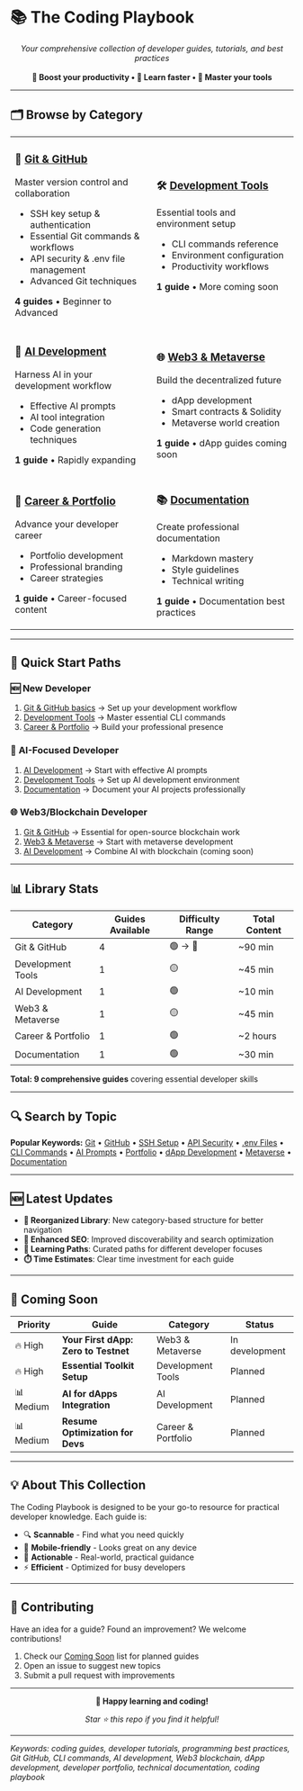 # 📚 The Coding Playbook

<div align="center">
  <i>Your comprehensive collection of developer guides, tutorials, and best practices</i>
  <br><br>
  <strong>🚀 Boost your productivity • 🎯 Learn faster • 🔧 Master your tools</strong>
</div>

---

## 🗂️ Browse by Category

<table>
<tr>
<td width="50%">

### 🐙 [Git & GitHub](git-github/)
Master version control and collaboration
- SSH key setup & authentication
- Essential Git commands & workflows
- API security & .env file management
- Advanced Git techniques

**4 guides** • Beginner to Advanced

</td>
<td width="50%">

### 🛠️ [Development Tools](development-tools/)
Essential tools and environment setup
- CLI commands reference
- Environment configuration
- Productivity workflows

**1 guide** • More coming soon

</td>
</tr>
<tr>
<td width="50%">

### 🤖 [AI Development](ai-development/)
Harness AI in your development workflow
- Effective AI prompts
- AI tool integration
- Code generation techniques

**1 guide** • Rapidly expanding

</td>
<td width="50%">

### 🌐 [Web3 & Metaverse](web3-metaverse/)
Build the decentralized future
- dApp development
- Smart contracts & Solidity
- Metaverse world creation

**1 guide** • dApp guides coming soon

</td>
</tr>
<tr>
<td width="50%">

### 💼 [Career & Portfolio](career-portfolio/)
Advance your developer career
- Portfolio development
- Professional branding
- Career strategies

**1 guide** • Career-focused content

</td>
<td width="50%">

### 📚 [Documentation](documentation/)
Create professional documentation
- Markdown mastery
- Style guidelines
- Technical writing

**1 guide** • Documentation best practices

</td>
</tr>
</table>

---

## 🎯 Quick Start Paths

### 🆕 **New Developer**
1. [Git & GitHub basics](git-github/) → Set up your development workflow
2. [Development Tools](development-tools/) → Master essential CLI commands  
3. [Career & Portfolio](career-portfolio/) → Build your professional presence

### 🤖 **AI-Focused Developer**
1. [AI Development](ai-development/) → Start with effective AI prompts
2. [Development Tools](development-tools/) → Set up AI development environment
3. [Documentation](documentation/) → Document your AI projects professionally

### 🌐 **Web3/Blockchain Developer**
1. [Git & GitHub](git-github/) → Essential for open-source blockchain work
2. [Web3 & Metaverse](web3-metaverse/) → Start with metaverse development
3. [AI Development](ai-development/) → Combine AI with blockchain (coming soon)

---

## 📊 Library Stats

| Category | Guides Available | Difficulty Range | Total Content |
|----------|------------------|------------------|---------------|
| Git & GitHub | 4 | 🟢 → 🔴 | ~90 min |
| Development Tools | 1 | 🟡 | ~45 min |
| AI Development | 1 | 🟢 | ~10 min |
| Web3 & Metaverse | 1 | 🟡 | ~45 min |
| Career & Portfolio | 1 | 🟢 | ~2 hours |
| Documentation | 1 | 🟢 | ~30 min |

**Total: 9 comprehensive guides** covering essential developer skills

---

## 🔍 Search by Topic

**Popular Keywords:** 
[Git](git-github/) • [GitHub](git-github/) • [SSH Setup](git-github/github_ssh_setup.md) • [API Security](git-github/env-secrets-guide.md) • [.env Files](git-github/env-secrets-guide.md) • [CLI Commands](development-tools/dev_cli_commands.md) • [AI Prompts](ai-development/handy-ai-prompts-guide.md) • [Portfolio](career-portfolio/developer-portfolio-guide.md) • [dApp Development](web3-metaverse/) • [Metaverse](web3-metaverse/hyperfy_fork_guide.md) • [Documentation](documentation/styles.md)

---

## 🆕 Latest Updates

- **🔄 Reorganized Library**: New category-based structure for better navigation
- **📱 Enhanced SEO**: Improved discoverability and search optimization
- **🎯 Learning Paths**: Curated paths for different developer focuses
- **⏱️ Time Estimates**: Clear time investment for each guide

---

## 🚀 Coming Soon

| Priority | Guide | Category | Status |
|----------|-------|----------|---------|
| 🔥 High | **Your First dApp: Zero to Testnet** | Web3 & Metaverse | In development |
| 🔥 High | **Essential Toolkit Setup** | Development Tools | Planned |
| 📊 Medium | **AI for dApps Integration** | AI Development | Planned |
| 📊 Medium | **Resume Optimization for Devs** | Career & Portfolio | Planned |

---

## 💡 About This Collection

The Coding Playbook is designed to be your go-to resource for practical developer knowledge. Each guide is:

- 🔍 **Scannable** - Find what you need quickly
- 📱 **Mobile-friendly** - Looks great on any device  
- 🎯 **Actionable** - Real-world, practical guidance
- ⚡ **Efficient** - Optimized for busy developers

---

## 🤝 Contributing

Have an idea for a guide? Found an improvement? We welcome contributions!

1. Check our [Coming Soon](#-coming-soon) list for planned guides
2. Open an issue to suggest new topics
3. Submit a pull request with improvements

---

<div align="center">
  <p><strong>🚀 Happy learning and coding!</strong></p>
  <p><i>Star ⭐ this repo if you find it helpful!</i></p>
</div>

---

*Keywords: coding guides, developer tutorials, programming best practices, Git GitHub, CLI commands, AI development, Web3 blockchain, dApp development, developer portfolio, technical documentation, coding playbook* 